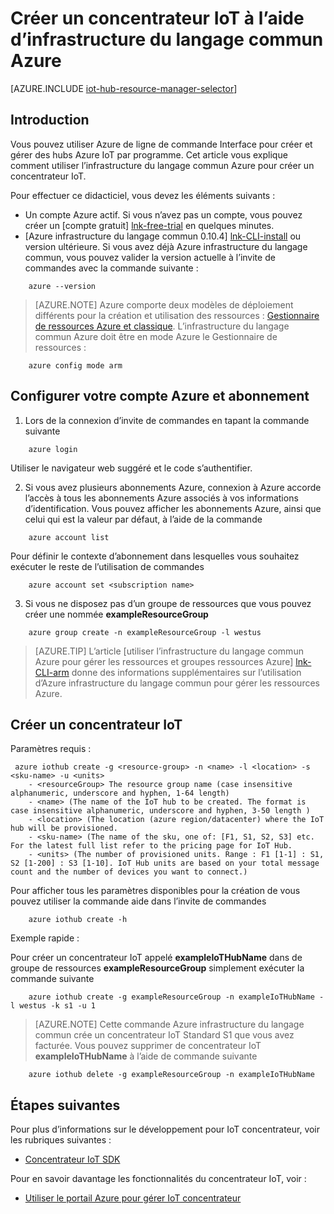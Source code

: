 <properties
    pageTitle="Créer un concentrateur IoT Azure infrastructure du langage commun en utilisant | Microsoft Azure"
    description="Suivez cet article pour créer un concentrateur IoT à l’aide de l’Interface de ligne de commande Azure."
    services="iot-hub"
    documentationCenter=".net"
    authors="BeatriceOltean"
    manager="timlt"
    editor=""/>

<tags
     ms.service="iot-hub"
     ms.devlang="multiple"
     ms.topic="article"
     ms.tgt_pltfrm="na"
     ms.workload="na"
     ms.date="09/21/2016"
     ms.author="boltean"/>

# <a name="create-an-iot-hub-using-azure-cli"></a>Créer un concentrateur IoT à l’aide d’infrastructure du langage commun Azure

[AZURE.INCLUDE [iot-hub-resource-manager-selector](../../includes/iot-hub-resource-manager-selector.md)]

## <a name="introduction"></a>Introduction

Vous pouvez utiliser Azure de ligne de commande Interface pour créer et gérer des hubs Azure IoT par programme. Cet article vous explique comment utiliser l’infrastructure du langage commun Azure pour créer un concentrateur IoT.

Pour effectuer ce didacticiel, vous devez les éléments suivants :

- Un compte Azure actif. Si vous n’avez pas un compte, vous pouvez créer un [compte gratuit] [ lnk-free-trial] en quelques minutes.
- [Azure infrastructure du langage commun 0.10.4] [ lnk-CLI-install] ou version ultérieure. Si vous avez déjà Azure infrastructure du langage commun, vous pouvez valider la version actuelle à l’invite de commandes avec la commande suivante :
```
    azure --version
```

> [AZURE.NOTE] Azure comporte deux modèles de déploiement différents pour la création et utilisation des ressources : [Gestionnaire de ressources Azure et classique](../resource-manager-deployment-model.md). L’infrastructure du langage commun Azure doit être en mode Azure le Gestionnaire de ressources :
```
    azure config mode arm
```

## <a name="set-your-azure-account-and-subscription"></a>Configurer votre compte Azure et abonnement 

1. Lors de la connexion d’invite de commandes en tapant la commande suivante
```
    azure login
```
Utiliser le navigateur web suggéré et le code s’authentifier.

2. Si vous avez plusieurs abonnements Azure, connexion à Azure accorde l’accès à tous les abonnements Azure associés à vos informations d’identification. Vous pouvez afficher les abonnements Azure, ainsi que celui qui est la valeur par défaut, à l’aide de la commande
```
    azure account list 
```

Pour définir le contexte d’abonnement dans lesquelles vous souhaitez exécuter le reste de l’utilisation de commandes

```
    azure account set <subscription name>
```

3. Si vous ne disposez pas d’un groupe de ressources que vous pouvez créer une nommée **exampleResourceGroup** 
```
    azure group create -n exampleResourceGroup -l westus
```

> [AZURE.TIP] L’article [utiliser l’infrastructure du langage commun Azure pour gérer les ressources et groupes ressources Azure] [ lnk-CLI-arm] donne des informations supplémentaires sur l’utilisation d’Azure infrastructure du langage commun pour gérer les ressources Azure. 


## <a name="create-an-iot-hub"></a>Créer un concentrateur IoT

Paramètres requis :

```
 azure iothub create -g <resource-group> -n <name> -l <location> -s <sku-name> -u <units>  
    - <resourceGroup> The resource group name (case insensitive alphanumeric, underscore and hyphen, 1-64 length)
    - <name> (The name of the IoT hub to be created. The format is case insensitive alphanumeric, underscore and hyphen, 3-50 length )
    - <location> (The location (azure region/datacenter) where the IoT hub will be provisioned.
    - <sku-name> (The name of the sku, one of: [F1, S1, S2, S3] etc. For the latest full list refer to the pricing page for IoT Hub.
    - <units> (The number of provisioned units. Range : F1 [1-1] : S1, S2 [1-200] : S3 [1-10]. IoT Hub units are based on your total message count and the number of devices you want to connect.)
```
Pour afficher tous les paramètres disponibles pour la création de vous pouvez utiliser la commande aide dans l’invite de commandes
```
    azure iothub create -h 
```
Exemple rapide :

 Pour créer un concentrateur IoT appelé **exampleIoTHubName** dans de groupe de ressources **exampleResourceGroup** simplement exécuter la commande suivante
```
    azure iothub create -g exampleResourceGroup -n exampleIoTHubName -l westus -k s1 -u 1
```

> [AZURE.NOTE] Cette commande Azure infrastructure du langage commun crée un concentrateur IoT Standard S1 que vous avez facturée. Vous pouvez supprimer de concentrateur IoT **exampleIoTHubName** à l’aide de commande suivante 
```
    azure iothub delete -g exampleResourceGroup -n exampleIoTHubName
```


## <a name="next-steps"></a>Étapes suivantes
Pour plus d’informations sur le développement pour IoT concentrateur, voir les rubriques suivantes :
- [Concentrateur IoT SDK][lnk-sdks]

Pour en savoir davantage les fonctionnalités du concentrateur IoT, voir :

- [Utiliser le portail Azure pour gérer IoT concentrateur][lnk-portal]

<!-- Links -->
[lnk-free-trial]: https://azure.microsoft.com/pricing/free-trial/
[lnk-azure-portal]: https://portal.azure.com/
[lnk-status]: https://azure.microsoft.com/status/
[lnk-CLI-install]: ../xplat-cli-install.md
[lnk-rest-api]: https://msdn.microsoft.com/library/mt589014.aspx
[lnk-CLI-arm]: ../xplat-cli-azure-resource-manager.md

[lnk-sdks]: iot-hub-devguide-sdks.md
[lnk-portal]: iot-hub-create-through-portal.md 
